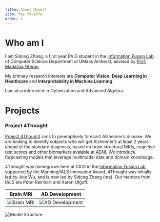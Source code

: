 ```yaml
---
title: About Myself
icon: fas fa-info
order: 1
---
```


# Who am I

I am Sidong Zhang, a first year Ph.D student in the [Information Fusion Lab](https://groups.cs.umass.edu/infofusion/home) of Computer Science Department at UMass Amherst, advised by [Prof. Madalina Fiterau](https://www.cics.umass.edu/people/fiterau-brostean-madalina).

My primary research interests are **Computer Vision**, **Deep Learning in Healthcare** and **Interpretability in Machine Learning**. 

I am also interested in Optimization and Advanced Algebra.

# Projects

### **Project 4Thought**

[Project 4Thought](https://groups.cs.umass.edu/infofusion/4thought-early-forecasting-of-alzheimers-disease/) aims to preemptively forecast Alzheimer’s disease. We are looking to identify subjects who will get Alzheimer’s at least 2 years ahead of the standard diagnosis, based on brain structural MRIs, cognitive test scores and other biomarkers avaiable at [ADNI](http://adni.loni.usc.edu/). We introduce forecasting models that leverage multimodal data and domain knowledge.

4Thought was homegrown here at CICS in the [Information Fusion Lab](https://groups.cs.umass.edu/infofusion/home), supported by the Manning/IALS Innovation Award. 4Thought was initially led by Joie Wu, and is now led by Sidong Zhang (me). Our mentors from IALS are Peter Reinhart and Karen Utgoff.

Brain MRI                                            |  AD Development
:---------------------------------------------------:|:-------------------------:
![Brain MRI](https://i.ibb.co/pw7ynSg/brain-3d.gif)  |  ![AD Development](https://i.ibb.co/F05vfCF/brain-traj-5.gif)

![Model Structure](https://i.ibb.co/V9XG8Mp/Screen-Shot-2021-03-23-at-3-44-35-PM.png)